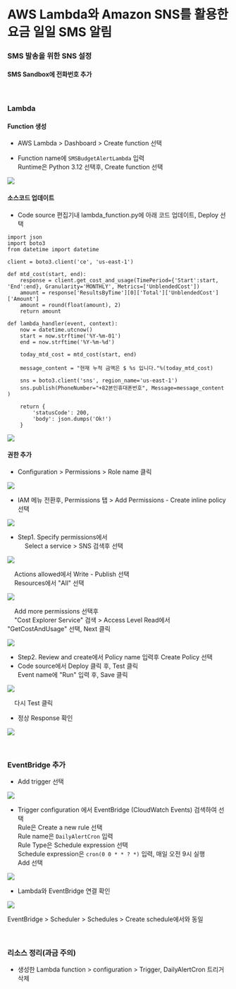 # AWS Lambda와 Amazon SNS를 활용한 요금 일일 SMS 알림

### SMS 발송을 위한 SNS 설정
#### SMS Sandbox에 전화번호 추가

<br>

### Lambda 
#### Function 생성
- AWS Lambda > Dashboard > Create function 선택

- Function name에 `SMSBudgetAlertLambda` 입력<br>
Runtime은 Python 3.12 선택후, Create function 선택

![](./images/240320_101.png)

#### 소스코드 업데이트
- Code source 편집기내 lambda_function.py에 아래 코드 업데이트, Deploy 선택

```
import json
import boto3
from datetime import datetime

client = boto3.client('ce', 'us-east-1')

def mtd_cost(start, end):
    response = client.get_cost_and_usage(TimePeriod={'Start':start, 'End':end}, Granularity='MONTHLY', Metrics=['UnblendedCost'])
    amount = response['ResultsByTime'][0]['Total']['UnblendedCost']['Amount']
    amount = round(float(amount), 2) 
    return amount

def lambda_handler(event, context):
    now = datetime.utcnow()
    start = now.strftime('%Y-%m-01')
    end = now.strftime('%Y-%m-%d')

    today_mtd_cost = mtd_cost(start, end)

    message_content = "현재 누적 금액은 $ %s 입니다."%(today_mtd_cost)
    
    sns = boto3.client('sns', region_name='us-east-1')
    sns.publish(PhoneNumber="+82본인휴대폰번호", Message=message_content )

    return {
        'statusCode': 200,
        'body': json.dumps('Ok!')
    }
```

![](./images/240320_102.png)


#### 권한 추가
- Configuration > Permissions > Role name 클릭

![](./images/240320_103.png)

- IAM 메뉴 전환후, Permissions 탭 > Add Permissions - Create inline policy 선택

![](./images/240320_104.png)

- Step1.  Specify permissions에서 <br>
&nbsp;&nbsp;&nbsp; Select a service > SNS 검색후 선택 <br>

![](./images/240320_105.png)

&nbsp;&nbsp;&nbsp; Actions allowed에서 Write - Publish 선택 <br>
&nbsp;&nbsp;&nbsp; Resources에서 "All" 선택 <br>

![](./images/240320_106.png)

&nbsp;&nbsp;&nbsp; Add more permissions 선택후 <br>
&nbsp;&nbsp;&nbsp; "Cost Explorer Service" 검색 > Access Level Read에서 "GetCostAndUsage" 선택, Next 클릭 <br>
 
![](./images/240320_107.png)

- Step2. Review and create에서 Policy name 입력후 Create Policy 선택
- Code source에서 Deploy 클릭 후, Test 클릭 <br>
Event name에 "Run" 입력 후, Save 클릭<br>

![](./images/240320_108.png)

&nbsp;&nbsp;&nbsp; 다시 Test 클릭<br>

- 정상 Response 확인

![](./images/240320_109.png)

<br>

### EventBridge 추가
- Add trigger 선택

![](./images/240320_110.png)


- Trigger configuration 에서 EventBridge (CloudWatch Events) 검색하여 선택<br>
Rule은 Create a new rule 선택<br>
Rule name은 `DailyAlertCron` 입력<br>
Rule Type은 Schedule expression 선택<br>
Schedule expression은 `cron(0 0 * * ? *)` 입력, 매일 오전 9시 실행<br>
Add 선택<br>

![](./images/240320_111.png)

- Lambda와 EventBridge 연결 확인

![](./images/240320_112.png)

EventBridge > Scheduler > Schedules > Create schedule에서와 동일

<br>

### 리소스 정리(과금 주의)
- 생성한 Lambda function > configuration > Trigger, DailyAlertCron 트리거 삭제
